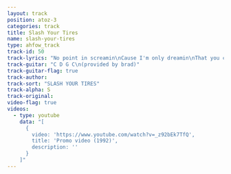 ```yaml
---
layout: track
position: atoz-3
categories: track
title: Slash Your Tires
name: slash-your-tires
type: ahfow_track
track-id: 50
track-lyrics: "No point in screamin\nCause I'm only dreamin\nThat you came to pieces\nAnd I came in peace\n\nYou're always loaded\nYour life has imploded\nNine weeks of hell, man\nBut I'm feelin swell\n\nAnd in my dreams I slash your tires\nAnd in my dreams I set these fires\nAnd all your fears, it's nothing new\nAnd all your tears, they won't help you\n\nYou're always posin\nAnd I was imposin\nBut I turned the tables\nAnd I'm feeling fine\n\nYou're always loaded\nYour life has imploded\nNine weeks of hell, man\nBut I'm feelin swell\n\nAnd in my dreams I slash your tires\nAnd in my dreams I set these fires\nAnd all your fears, it's nothing new\nAnd all your tears, they won't help you\n\nAnd all your fears, it's nothing new\nAnd all your tears, they won't help you"
track-guitar: "C D G C\n(provided by brad)"
track-guitar-flag: true
track-author: 
track-sort: "SLASH YOUR TIRES"
track-alpha: S
track-original: 
video-flag: true
videos:
  - type: youtube
    data: "[
      { 
        video: 'https://www.youtube.com/watch?v=_z92bEk7TfQ',
        title: 'Promo video (1992)',
        description: ''
      }
    ]"
---
```


